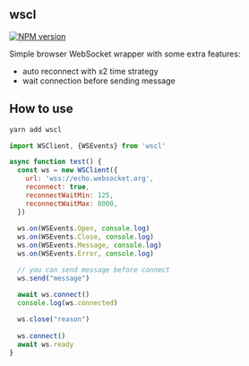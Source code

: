 ## wscl

[![NPM version](https://img.shields.io/npm/v/wscl.svg)](https://www.npmjs.com/package/wscl)

Simple browser WebSocket wrapper with some extra features:

- auto reconnect with x2 time strategy
- wait connection before sending message

## How to use

```bash
yarn add wscl
```

```js
import WSClient, {WSEvents} from 'wscl'

async function test() {
  const ws = new WSClient({
    url: 'wss://echo.websocket.org',
    reconnect: true,
    reconnectWaitMin: 125,
    reconnectWaitMax: 8000,
  })
  
  ws.on(WSEvents.Open, console.log)
  ws.on(WSEvents.Close, console.log)
  ws.on(WSEvents.Message, console.log)
  ws.on(WSEvents.Error, console.log)

  // you can send message before connect
  ws.send("message")

  await ws.connect()
  console.log(ws.connected)
  
  ws.close("reason")
  
  ws.connect()
  await ws.ready
}
```
